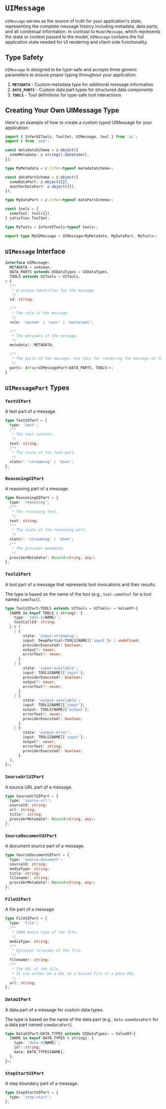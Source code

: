 # `UIMessage`

`UIMessage` serves as the source of truth for your application's state, representing the complete message history including metadata, data parts, and all contextual information. In contrast to `ModelMessage`, which represents the state or context passed to the model, `UIMessage` contains the full application state needed for UI rendering and client-side functionality.

## Type Safety

`UIMessage` is designed to be type-safe and accepts three generic parameters to ensure proper typing throughout your application:

1. **`METADATA`** - Custom metadata type for additional message information
2. **`DATA_PARTS`** - Custom data part types for structured data components
3. **`TOOLS`** - Tool definitions for type-safe tool interactions

## Creating Your Own UIMessage Type

Here's an example of how to create a custom typed UIMessage for your application:

```typescript
import { InferUITools, ToolSet, UIMessage, tool } from 'ai';
import z from 'zod';

const metadataSchema = z.object({
  someMetadata: z.string().datetime(),
});

type MyMetadata = z.infer<typeof metadataSchema>;

const dataPartSchema = z.object({
  someDataPart: z.object({}),
  anotherDataPart: z.object({}),
});

type MyDataPart = z.infer<typeof dataPartSchema>;

const tools = {
  someTool: tool({}),
} satisfies ToolSet;

type MyTools = InferUITools<typeof tools>;

export type MyUIMessage = UIMessage<MyMetadata, MyDataPart, MyTools>;
```

## `UIMessage` Interface

```typescript
interface UIMessage<
  METADATA = unknown,
  DATA_PARTS extends UIDataTypes = UIDataTypes,
  TOOLS extends UITools = UITools,
> {
  /**
   * A unique identifier for the message.
   */
  id: string;

  /**
   * The role of the message.
   */
  role: 'system' | 'user' | 'assistant';

  /**
   * The metadata of the message.
   */
  metadata?: METADATA;

  /**
   * The parts of the message. Use this for rendering the message in the UI.
   */
  parts: Array<UIMessagePart<DATA_PARTS, TOOLS>>;
}
```

## `UIMessagePart` Types

### `TextUIPart`

A text part of a message.

```typescript
type TextUIPart = {
  type: 'text';
  /**
   * The text content.
   */
  text: string;
  /**
   * The state of the text part.
   */
  state?: 'streaming' | 'done';
};
```

### `ReasoningUIPart`

A reasoning part of a message.

```typescript
type ReasoningUIPart = {
  type: 'reasoning';
  /**
   * The reasoning text.
   */
  text: string;
  /**
   * The state of the reasoning part.
   */
  state?: 'streaming' | 'done';
  /**
   * The provider metadata.
   */
  providerMetadata?: Record<string, any>;
};
```

### `ToolUIPart`

A tool part of a message that represents tool invocations and their results.

The type is based on the name of the tool (e.g., `tool-someTool` for a tool
named `someTool`).

```typescript
type ToolUIPart<TOOLS extends UITools = UITools> = ValueOf<{
  [NAME in keyof TOOLS & string]: {
    type: `tool-${NAME}`;
    toolCallId: string;
  } & (
    | {
        state: 'input-streaming';
        input: DeepPartial<TOOLS[NAME]['input']> | undefined;
        providerExecuted?: boolean;
        output?: never;
        errorText?: never;
      }
    | {
        state: 'input-available';
        input: TOOLS[NAME]['input'];
        providerExecuted?: boolean;
        output?: never;
        errorText?: never;
      }
    | {
        state: 'output-available';
        input: TOOLS[NAME]['input'];
        output: TOOLS[NAME]['output'];
        errorText?: never;
        providerExecuted?: boolean;
      }
    | {
        state: 'output-error';
        input: TOOLS[NAME]['input'];
        output?: never;
        errorText: string;
        providerExecuted?: boolean;
      }
  );
}>;
```

### `SourceUrlUIPart`

A source URL part of a message.

```typescript
type SourceUrlUIPart = {
  type: 'source-url';
  sourceId: string;
  url: string;
  title?: string;
  providerMetadata?: Record<string, any>;
};
```

### `SourceDocumentUIPart`

A document source part of a message.

```typescript
type SourceDocumentUIPart = {
  type: 'source-document';
  sourceId: string;
  mediaType: string;
  title: string;
  filename?: string;
  providerMetadata?: Record<string, any>;
};
```

### `FileUIPart`

A file part of a message.

```typescript
type FileUIPart = {
  type: 'file';
  /**
   * IANA media type of the file.
   */
  mediaType: string;
  /**
   * Optional filename of the file.
   */
  filename?: string;
  /**
   * The URL of the file.
   * It can either be a URL to a hosted file or a Data URL.
   */
  url: string;
};
```

### `DataUIPart`

A data part of a message for custom data types.

The type is based on the name of the data part (e.g., `data-someDataPart` for
a data part named `someDataPart`).

```typescript
type DataUIPart<DATA_TYPES extends UIDataTypes> = ValueOf<{
  [NAME in keyof DATA_TYPES & string]: {
    type: `data-${NAME}`;
    id?: string;
    data: DATA_TYPES[NAME];
  };
}>;
```

### `StepStartUIPart`

A step boundary part of a message.

```typescript
type StepStartUIPart = {
  type: 'step-start';
};
```
